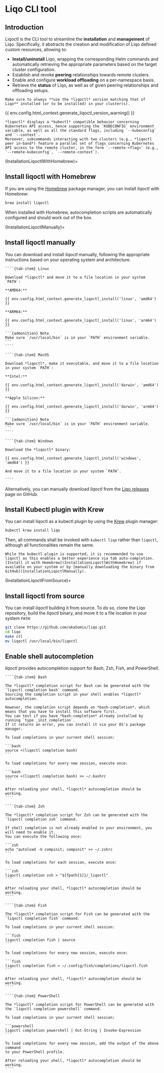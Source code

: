 # Liqo CLI tool

## Introduction

Liqoctl is the CLI tool to streamline the **installation** and **management** of Liqo.
Specifically, it abstracts the creation and modification of Liqo defined custom resources, allowing to:

* **Install/uninstall** Liqo, wrapping the corresponding Helm commands and automatically retrieving the appropriate parameters based on the target cluster configuration.
* Establish and revoke **peering** relationships towards remote clusters.
* Enable and configure **workload offloading** on a per-namespace basis.
* Retrieve the **status** of Liqo, as well as of given peering relationships and offloading setups.

```{warning}
Make sure to always **use the *liqoctl* version matching that of Liqo** installed (or to be installed) in your cluster(s).
```

{{ env.config.html_context.generate_liqoctl_version_warning() }}

```{admonition} Note
*liqoctl* displays a *kubectl* compatible behavior concerning Kubernetes API access, hence supporting the `KUBECONFIG` environment variable, as well as all the standard flags, including `--kubeconfig` and `--context`.
Moreover, subcommands interacting with two clusters (e.g., *liqoctl peer in-band*) feature a parallel set of flags concerning Kubernetes API access to the remote cluster, in the form `--remote-<flag>` (e.g., `--remote-kubeconfig`, `--remote-context`).
```

(InstallationLiqoctlWithHomebrew)=

## Install liqoctl with Homebrew

If you are using the [Homebrew](https://brew.sh/) package manager, you can install *liqoctl* with Homebrew:

```bash
brew install liqoctl
```

When installed with Homebrew, autocompletion scripts are automatically configured and should work out of the box.

(InstallationLiqoctlManually)=

## Install liqoctl manually

You can download and install *liqoctl* manually, following the appropriate instructions based on your operating system and architecture.

`````{tab-set}
````{tab-item} Linux

Download *liqoctl* and move it to a file location in your system `PATH`:

**AMD64:**

{{ env.config.html_context.generate_liqoctl_install('linux', 'amd64') }}

**ARM64:**

{{ env.config.html_context.generate_liqoctl_install('linux', 'arm64') }}

```{admonition} Note
Make sure `/usr/local/bin` is in your `PATH` environment variable.
```
````

````{tab-item} MacOS

Download *liqoctl*, make it executable, and move it to a file location in your system `PATH`:

**Intel:**

{{ env.config.html_context.generate_liqoctl_install('darwin', 'amd64') }}

**Apple Silicon:**

{{ env.config.html_context.generate_liqoctl_install('darwin', 'arm64') }}

```{admonition} Note
Make sure `/usr/local/bin` is in your `PATH` environment variable.
```
````

````{tab-item} Windows

Download the *liqoctl* binary:

{{ env.config.html_context.generate_liqoctl_install('windows', 'amd64') }}

And move it to a file location in your system `PATH`.

````
`````

Alternatively, you can manually download *liqoctl* from the [Liqo releases](https://github.com/akaSomix/liqo/releases/) page on GitHub.

## Install Kubectl plugin with Krew

You can install liqoctl as a kubectl plugin by using the [Krew](https://krew.sigs.k8s.io/) plugin manager:

```bash
kubectl krew install liqo
```

Then, all commands shall be invoked with `kubectl liqo` rather than `liqoctl`, although all functionalities remain the same.

```{warning}
While the kubectl plugin is supported, it is recommended to use liqoctl as this enables a better experience via tab auto-completion.
[Install it with Homebrew](InstallationLiqoctlWithHomebrew) if available on your system or by [manually downloading the binary from GitHub](InstallationLiqoctlManually).
```

(InstallationLiqoctlFromSource)=

## Install liqoctl from source

You can install *liqoctl* building it from source.
To do so, clone the Liqo repository, build the *liqoctl* binary, and move it to a file location in your system `PATH`:

```bash
git clone https://github.com/akaSomix/liqo.git
cd liqo
make ctl
mv liqoctl /usr/local/bin/liqoctl
```

## Enable shell autocompletion

*liqoctl* provides autocompletion support for Bash, Zsh, Fish, and PowerShell.

`````{tab-set}
````{tab-item} Bash

The *liqoctl* completion script for Bash can be generated with the `liqoctl completion bash` command.
Sourcing the completion script in your shell enables *liqoctl* autocompletion.

However, the completion script depends on *bash-completion*, which means that you have to install this software first.
You can test if you have *bash-completion* already installed by running `type _init_completion`.
If it returns an error, you can install it via your OS's package manager.

To load completions in your current shell session:

```bash
source <(liqoctl completion bash)
```

To load completions for every new session, execute once:

```bash
source <(liqoctl completion bash) >> ~/.bashrc
```

After reloading your shell, *liqoctl* autocompletion should be working.
````

````{tab-item} Zsh

The *liqoctl* completion script for Zsh can be generated with the `liqoctl completion zsh` command.

If shell completion is not already enabled in your environment, you will need to enable it.
You can execute the following once:

```zsh
echo "autoload -U compinit; compinit" >> ~/.zshrc
```

To load completions for each session, execute once:

```zsh
liqoctl completion zsh > "${fpath[1]}/_liqoctl"
```

After reloading your shell, *liqoctl* autocompletion should be working.
````

````{tab-item} Fish

The *liqoctl* completion script for Fish can be generated with the `liqoctl completion fish` command.

To load completions in your current shell session:

```fish
liqoctl completion fish | source
```

To load completions for every new session, execute once:

```fish
liqoctl completion fish > ~/.config/fish/completions/liqoctl.fish
```

After reloading your shell, *liqoctl* autocompletion should be working.
````

````{tab-item} PowerShell

The *liqoctl* completion script for PowerShell can be generated with the `liqoctl completion powershell` command.

To load completions in your current shell session:

```powershell
liqoctl completion powershell | Out-String | Invoke-Expression
```

To load completions for every new session, add the output of the above command
to your PowerShell profile.

After reloading your shell, *liqoctl* autocompletion should be working.
````


`````
